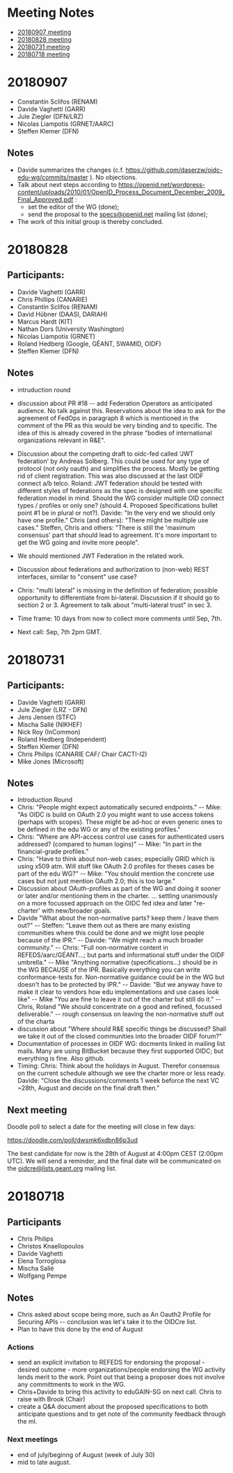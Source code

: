 # Meeting Notes

* [20180907 meeting](#20180907)
* [20180828 meeting](#20180828)
* [20180731 meeting](#20180731)
* [20180718 meeting](#20180718)

# 20180907

* Constantin Sclifos (RENAM)
* Davide Vaghetti (GARR)
* Jule Ziegler (DFN/LRZ)
* Nicolas Liampotis (GRNET/AARC)
* Steffen Klemer (DFN)

## Notes

* Davide summarizes the changes (c.f. https://github.com/daserzw/oidc-edu-wg/commits/master ). No objections.
* Talk about next steps according to https://openid.net/wordpress-content/uploads/2010/01/OpenID_Process_Document_December_2009_Final_Approved.pdf :
  * set the editor of the WG (done);
  * send the proposal to the specs@openid.net mailing list (done);
* The work of this initial group is thereby concluded.

# 20180828

## Participants:

* Davide Vaghetti (GARR)
* Chris Phillips (CANARIE)
* Constantin Sclifos (RENAM)
* David Hübner (DAASI, DARIAH)
* Marcus Hardt (KIT)
* Nathan Dors (University Washington)
* Nicolas Liampotis (GRNET)
* Roland Hedberg (Google, GÉANT, SWAMID, OIDF)
* Steffen Klemer (DFN)

## Notes

* intruduction round
* discussion about PR #18 -- add Federation Operators as anticipated audience. No talk against this. Reservations about the idea to ask for the agreement of FedOps in paragraph 8 which is mentioned in the comment of the PR as this would be very binding and to specific. The idea of this is already covered in the phrase "bodies of international organizations relevant in R&E".

* Discussion about the competing draft to oidc-fed called 'JWT federation' by Andreas Solberg. This could be used for any type of protocol (not only oauth) and simplifies the process. Mostly be getting rid of client registration. This was also discussed at the last OIDF connect a/b telco. Roland: JWT federation should be tested with different styles of federations as the spec is designed with one specific federation model in mind. Should the WG consider multiple OID connect types / profiles or only one? (should 4. Proposed Specifications bullet point #1 be in plural or not?). Davide: "In the very end we should only have one profile." Chris (and others): "There might be multiple use cases." Steffen, Chris and others: "There is still the 'maximum consensus' part that should lead to agreement. It's more important to get the WG going and invite more people".

* We should mentioned JWT Federation in the related work.

* Discussion about federations and authorization to (non-web) REST interfaces, similar to "consent" use case?
* Chris: "multi lateral" is missing in the definition of federation; possible opportunity to differentiate from bi-lateral. Discussion if it should go to section 2 or 3. Agreement to talk about "multi-lateral trust" in sec 3.

* Time frame: 10 days from now to collect more comments until Sep, 7th.
* Next call: Sep, 7th 2pm GMT.


# 20180731

## Participants:
* Davide Vaghetti (GARR)
* Jule Ziegler (LRZ - DFN)
* Jens Jensen (STFC)
* Mischa Sallé (NIKHEF)
* Nick Roy (InCommon)
* Roland Hedberg (Independent)
* Steffen Klemer (DFN)
* Chris Philips (CANARIE CAF/ Chair CACTI-I2)
* Mike Jones  (Microsoft)

## Notes

* Introduction Round
* Chris: "People might expect automatically secured endpoints." -- Mike: "As OIDC is build on OAuth 2.0 you might want to use access tokens (perhaps with scopes). These might be ad-hoc or even generic ones to be defined in the edu WG or any of the existing profiles."
* Chris: "Where are API-access control use cases for authenticated users addressed? (compared to human logins)" -- Mike: "In part in the financial-grade profiles."
* Chris: "Have to think about non-web cases; especially GRID which is using x509 atm. Will stuff like OAuth 2.0 profiles for theses cases be part of the edu WG?" -- Mike: "You should mention the concrete use cases but not just mention OAuth 2.0; this is too large."
* Discussion about OAuth-profiles as part of the WG and doing it sooner or later and/or mentioning them in the charter. ... settling unanimously on a more focussed approach on the OIDC fed idea and later "re-charter' with new/broader goals.
* Davide "What about the non-normative parts? keep them / leave them out?" -- Steffen: "Leave them out as there are many existing communities where this could be done and we might lose people because of the IPR." -- Davide: "We might reach a much broader community." -- Chris: "Full non-normative content in REFEDS/aarc/GÉANT...; but parts and informational stuff under the OIDF umbrella." -- Mike "Anything normative (specifications...) should be in the WG BECAUSE of the IPR. Basically everything you can write conformance-tests for. Non-normative guidance could be in the WG but doesn't has to be protected by IPR." -- Davide: "But we anyway have to make it clear to vendors how edu implementations and use cases look like" -- Mike "You are fine to leave it out of the charter but still do it." -- Chris, Roland "We should concentrate on a good and refined, focussed deliverable." -- rough consensus on leaving the non-normative stuff out of the charta
* discussion about "Where should R&E specific things be discussed? Shall we take it out of the closed communities into the broader OIDF forum?"
* Documentation of processes in OIDF WG: docments linked in mailing list mails. Many are using BitBucket because they first supported OIDC; but everything is fine. Also github.
* Timing: Chris: Think about the holidays in August. Therefor consensus on the current schedule although we see the charter more or less ready. Davide: "Close the discussions/comments 1 week beforce the next VC ~28th, August and decide on the final draft then."

## Next meeting

Doodle poll to select a date for the meeting will close in few days:

 https://doodle.com/poll/dwsmk6xdbn86p3ud

The best candidate for now is the 28th of August at 4:00pm CEST
(2:00pm UTC).
We will send a reminder, and the final date will be communicated on
the oidcre@lists.geant.org mailing list.

# 20180718

## Participants
* Chris Philips
* Christos Knaellopoulos
* Davide Vaghetti
* Elena Torroglosa
* Mischa Sallé
* Wolfgang Pempe

## Notes
* Chris asked about scope being more, such as An Oauth2 Profile for Securing APIs -- conclusion was let's take it to the OIDCre list.
* Plan to have this done by the end of August

### Actions
* send an explicit invitation to REFEDS for endorsing the proposal - desired outcome - more organizations/people endorsing the WG activity lends merit to the work. Point out that being a proposer does not involve any committments to work in the WG.
* Chris+Davide to bring this activity to eduGAIN-SG on next call. Chris to raise with Brook (Chair)
* create a Q&A document about the proposed specifications to both anticipate questions and to get note of the community feedback through the ml.

### Next meetings
* end of july/beginng of August (week of July 30)
* mid to late august.
